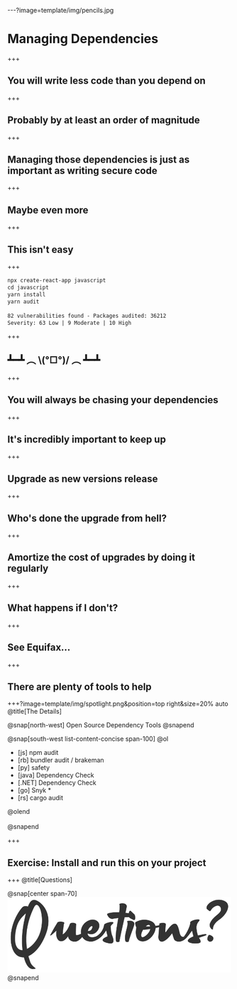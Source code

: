 ---?image=template/img/pencils.jpg

# Managing Dependencies

+++

## You will write less code than you depend on

+++

## Probably by at least an order of magnitude

+++

## Managing those dependencies is just as important as writing secure code

+++

## Maybe even more

+++

## This isn't easy

+++

```fundamental
npx create-react-app javascript
cd javascript
yarn install
yarn audit

82 vulnerabilities found - Packages audited: 36212
Severity: 63 Low | 9 Moderate | 10 High
```

+++

## ┻━┻ ︵ \\(°□°)/ ︵ ┻━┻

+++

## You will always be chasing your dependencies

+++

## It's incredibly important to keep up

+++

## Upgrade as new versions release

+++

## Who's done **the upgrade from hell**?

+++

## Amortize the cost of upgrades by doing it regularly

+++

## What happens if I don't?

+++

## See Equifax...

+++

## There are plenty of tools to help

+++?image=template/img/spotlight.png&position=top right&size=20% auto
@title[The Details]

@snap[north-west]
Open Source Dependency Tools
@snapend

@snap[south-west list-content-concise span-100]
@ol

- [js] npm audit
- [rb] bundler audit / brakeman
- [py] safety
- [java] Dependency Check
- [.NET] Dependency Check
- [go] Snyk *
- [rs] cargo audit

@olend
<br><br>
@snapend

+++

## Exercise: Install and run this on your project

+++
@title[Questions]

@snap[center span-70]
![QUESTIONS-4](template/img/questions-4.png)
@snapend
